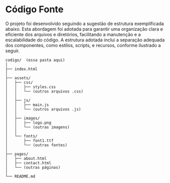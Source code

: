# Código Fonte

O projeto foi desenvolvido seguindo a sugestão de estrutura exemplificada abaixo. Esta abordagem foi adotada para garantir uma organização clara e eficiente dos arquivos e diretórios, facilitando a manutenção e a escalabilidade do código. A estrutura adotada inclui a separação adequada dos componentes, como estilos, scripts, e recursos, conforme ilustrado a seguir.

```plaintext
codigo/  (essa pasta aqui)
│
├── index.html
│
├── assets/
│   ├── css/
│   │   ├── styles.css
│   │   └── (outros arquivos .css)
│   │
│   ├── js/
│   │   ├── main.js
│   │   └── (outros arquivos .js)
│   │
│   ├── images/
│   │   ├── logo.png
│   │   └── (outras imagens)
│   │
│   └── fonts/
│       ├── font1.ttf
│       └── (outras fontes)
│
├── pages/
│   ├── about.html
│   ├── contact.html
│   └── (outras páginas)
│
└── README.md
```

